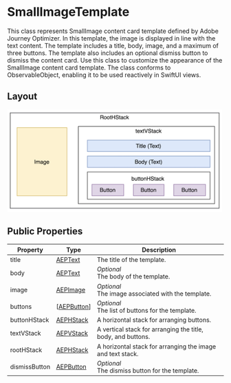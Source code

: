 # SmallImageTemplate
 
 This class represents SmallImage content card template defined by Adobe Journey Optimizer. In this template, the image is displayed in line with the text content. The template includes a title, body, image, and a maximum of three buttons. The template also includes an optional dismiss button to dismiss the content card. Use this class to customize the appearance of the SmallImage content card template. The class conforms to ObservableObject, enabling it to be used reactively in SwiftUI views.

## Layout
<img src="../../../Assets/smallimagetemplate-layout.png" width="500">

## Public Properties

| Property      | Type                                                        | Description                                                              |
| ------------- | ----------------------------------------------------------- | ------------------------------------------------------------------------ |
| title         | [AEPText](../UIElements/aeptext.md)                          | The title of the template.                                               |
| body          | [AEPText](../UIElements/aeptext.md)                          | *Optional*<br>The body of the template.                                  |
| image         | [AEPImage](../UIElements/aepimage.md)                        | *Optional*<br>The image associated with the template.                    |
| buttons       | [[AEPButton](../UIElements/aepbutton.md)]                    | *Optional*<br>The list of buttons for the template.                      |
| buttonHStack  | [AEPHStack](../UIElements/aepstack.md)                       | A horizontal stack for arranging buttons.                                |
| textVStack    | [AEPVStack](../UIElements/aepstack.md)                       | A vertical stack for arranging the title, body, and buttons.             |
| rootHStack    | [AEPHStack](../UIElements/aepstack.md)                       | A horizontal stack for arranging the image and text stack.               |
| dismissButton | [AEPButton](../UIElements/aepbutton.md)                      | *Optional*<br>The dismiss button for the template.                       |